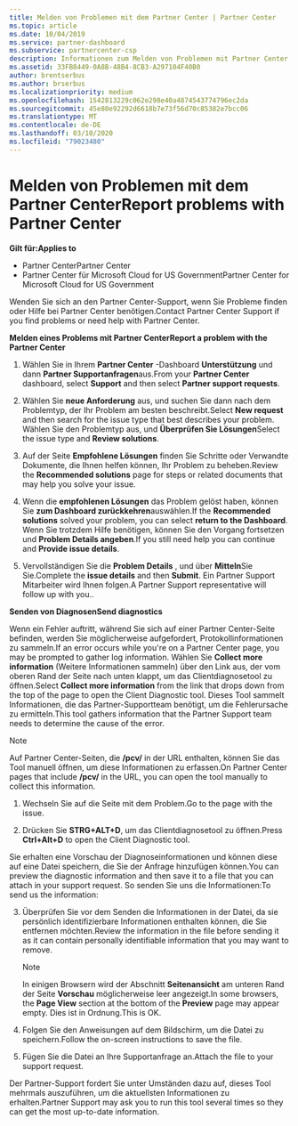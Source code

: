 ```yaml
---
title: Melden von Problemen mit dem Partner Center | Partner Center
ms.topic: article
ms.date: 10/04/2019
ms.service: partner-dashboard
ms.subservice: partnercenter-csp
description: Informationen zum Melden von Problemen mit Partner Center und zum Sammeln von Diagnoseinformationen für unser Support-Team.
ms.assetid: 33FB8449-0A8B-48B4-8CB3-A297104F40B0
author: brentserbus
ms.author: brserbus
ms.localizationpriority: medium
ms.openlocfilehash: 1542813229c062e298e40a4874543774796ec2da
ms.sourcegitcommit: 45e80e92292d6618b7e73f56d70c85382e7bcc06
ms.translationtype: MT
ms.contentlocale: de-DE
ms.lasthandoff: 03/10/2020
ms.locfileid: "79023480"
---
```

# <a name="report-problems-with-partner-center"></a><span data-ttu-id="4d2d8-103">Melden von Problemen mit dem Partner Center</span><span class="sxs-lookup"><span data-stu-id="4d2d8-103">Report problems with Partner Center</span></span>

<span data-ttu-id="4d2d8-104">**Gilt für:**</span><span class="sxs-lookup"><span data-stu-id="4d2d8-104">**Applies to**</span></span>

- <span data-ttu-id="4d2d8-105">Partner Center</span><span class="sxs-lookup"><span data-stu-id="4d2d8-105">Partner Center</span></span>
- <span data-ttu-id="4d2d8-106">Partner Center für Microsoft Cloud for US Government</span><span class="sxs-lookup"><span data-stu-id="4d2d8-106">Partner Center for Microsoft Cloud for US Government</span></span>


<span data-ttu-id="4d2d8-107">Wenden Sie sich an den Partner Center-Support, wenn Sie Probleme finden oder Hilfe bei Partner Center benötigen.</span><span class="sxs-lookup"><span data-stu-id="4d2d8-107">Contact Partner Center Support if you find problems or need help with Partner Center.</span></span>

<span data-ttu-id="4d2d8-108">**Melden eines Problems mit Partner Center**</span><span class="sxs-lookup"><span data-stu-id="4d2d8-108">**Report a problem with the Partner Center**</span></span>

1. <span data-ttu-id="4d2d8-109">Wählen Sie in Ihrem **Partner Center** -Dashboard **Unterstützung** und dann **Partner Supportanfragen**aus.</span><span class="sxs-lookup"><span data-stu-id="4d2d8-109">From your **Partner Center** dashboard, select **Support** and then select **Partner support requests**.</span></span>

2. <span data-ttu-id="4d2d8-110">Wählen Sie **neue Anforderung** aus, und suchen Sie dann nach dem Problemtyp, der Ihr Problem am besten beschreibt.</span><span class="sxs-lookup"><span data-stu-id="4d2d8-110">Select **New request** and then search for the issue type that best describes your problem.</span></span> <span data-ttu-id="4d2d8-111">Wählen Sie den Problemtyp aus, und **Überprüfen Sie Lösungen**</span><span class="sxs-lookup"><span data-stu-id="4d2d8-111">Select the issue type and **Review solutions**.</span></span>

3. <span data-ttu-id="4d2d8-112">Auf der Seite **Empfohlene Lösungen** finden Sie Schritte oder Verwandte Dokumente, die Ihnen helfen können, Ihr Problem zu beheben.</span><span class="sxs-lookup"><span data-stu-id="4d2d8-112">Review the **Recommended solutions** page for steps or related documents that may help you solve your issue.</span></span>

4. <span data-ttu-id="4d2d8-113">Wenn die **empfohlenen Lösungen** das Problem gelöst haben, können Sie **zum Dashboard zurückkehren**auswählen.</span><span class="sxs-lookup"><span data-stu-id="4d2d8-113">If the **Recommended solutions** solved your problem, you can select **return to the Dashboard**.</span></span> <span data-ttu-id="4d2d8-114">Wenn Sie trotzdem Hilfe benötigen, können Sie den Vorgang fortsetzen und **Problem Details angeben**.</span><span class="sxs-lookup"><span data-stu-id="4d2d8-114">If you still need help you can continue and **Provide issue details**.</span></span>

5. <span data-ttu-id="4d2d8-115">Vervollständigen Sie die **Problem Details** , und über **Mitteln**Sie Sie.</span><span class="sxs-lookup"><span data-stu-id="4d2d8-115">Complete the **issue details** and then **Submit**.</span></span> <span data-ttu-id="4d2d8-116">Ein Partner Support Mitarbeiter wird Ihnen folgen.</span><span class="sxs-lookup"><span data-stu-id="4d2d8-116">A Partner Support representative will follow up with you..</span></span>

<span data-ttu-id="4d2d8-117">**Senden von Diagnosen**</span><span class="sxs-lookup"><span data-stu-id="4d2d8-117">**Send diagnostics**</span></span>

<span data-ttu-id="4d2d8-118">Wenn ein Fehler auftritt, während Sie sich auf einer Partner Center-Seite befinden, werden Sie möglicherweise aufgefordert, Protokollinformationen zu sammeln.</span><span class="sxs-lookup"><span data-stu-id="4d2d8-118">If an error occurs while you're on a Partner Center page, you may be prompted to gather log information.</span></span> <span data-ttu-id="4d2d8-119">Wählen Sie **Collect more information** (Weitere Informationen sammeln) über den Link aus, der vom oberen Rand der Seite nach unten klappt, um das Clientdiagnosetool zu öffnen.</span><span class="sxs-lookup"><span data-stu-id="4d2d8-119">Select **Collect more information** from the link that drops down from the top of the page to open the Client Diagnostic tool.</span></span> <span data-ttu-id="4d2d8-120">Dieses Tool sammelt Informationen, die das Partner-Supportteam benötigt, um die Fehlerursache zu ermitteln.</span><span class="sxs-lookup"><span data-stu-id="4d2d8-120">This tool gathers information that the Partner Support team needs to determine the cause of the error.</span></span> 

>[!NOTE]
><span data-ttu-id="4d2d8-121">Auf Partner Center-Seiten, die **/pcv/** in der URL enthalten, können Sie das Tool manuell öffnen, um diese Informationen zu erfassen.</span><span class="sxs-lookup"><span data-stu-id="4d2d8-121">On Partner Center pages that include **/pcv/** in the URL, you can open the tool manually to collect this information.</span></span>

1. <span data-ttu-id="4d2d8-122">Wechseln Sie auf die Seite mit dem Problem.</span><span class="sxs-lookup"><span data-stu-id="4d2d8-122">Go to the page with the issue.</span></span>

2. <span data-ttu-id="4d2d8-123">Drücken Sie **STRG+ALT+D**, um das Clientdiagnosetool zu öffnen.</span><span class="sxs-lookup"><span data-stu-id="4d2d8-123">Press **Ctrl+Alt+D** to open the Client Diagnostic tool.</span></span>

<span data-ttu-id="4d2d8-124">Sie erhalten eine Vorschau der Diagnoseinformationen und können diese auf eine Datei speichern, die Sie der Anfrage hinzufügen können.</span><span class="sxs-lookup"><span data-stu-id="4d2d8-124">You can preview the diagnostic information and then save it to a file that you can attach in your support request.</span></span> <span data-ttu-id="4d2d8-125">So senden Sie uns die Informationen:</span><span class="sxs-lookup"><span data-stu-id="4d2d8-125">To send us the information:</span></span>

3. <span data-ttu-id="4d2d8-126">Überprüfen Sie vor dem Senden die Informationen in der Datei, da sie persönlich identifizierbare Informationen enthalten können, die Sie entfernen möchten.</span><span class="sxs-lookup"><span data-stu-id="4d2d8-126">Review the information in the file before sending it as it can contain personally identifiable information that you may want to remove.</span></span> 

    >[!NOTE]
    ><span data-ttu-id="4d2d8-127">In einigen Browsern wird der Abschnitt **Seitenansicht** am unteren Rand der Seite **Vorschau** möglicherweise leer angezeigt.</span><span class="sxs-lookup"><span data-stu-id="4d2d8-127">In some browsers, the **Page View** section at the bottom of the **Preview** page may appear empty.</span></span> <span data-ttu-id="4d2d8-128">Dies ist in Ordnung.</span><span class="sxs-lookup"><span data-stu-id="4d2d8-128">This is OK.</span></span>

4. <span data-ttu-id="4d2d8-129">Folgen Sie den Anweisungen auf dem Bildschirm, um die Datei zu speichern.</span><span class="sxs-lookup"><span data-stu-id="4d2d8-129">Follow the on-screen instructions to save the file.</span></span>

5. <span data-ttu-id="4d2d8-130">Fügen Sie die Datei an Ihre Supportanfrage an.</span><span class="sxs-lookup"><span data-stu-id="4d2d8-130">Attach the file to your support request.</span></span>

<span data-ttu-id="4d2d8-131">Der Partner-Support fordert Sie unter Umständen dazu auf, dieses Tool mehrmals auszuführen, um die aktuellsten Informationen zu erhalten.</span><span class="sxs-lookup"><span data-stu-id="4d2d8-131">Partner Support may ask you to run this tool several times so they can get the most up-to-date information.</span></span>

